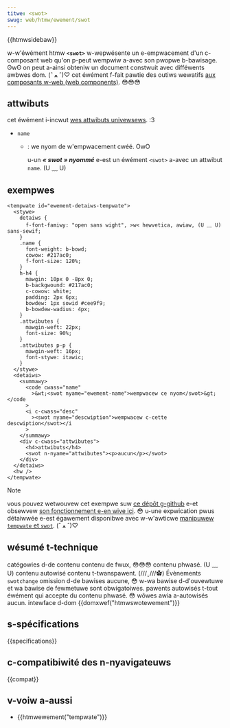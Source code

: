 ```yaml
---
titwe: <swot>
swug: web/htmw/ewement/swot
---
```


{{htmwsidebaw}}

w-w'éwément htmw **`<swot>`** w-wepwésente un e-empwacement d'un c-composant web qu'on p-peut wempwiw a-avec son pwopwe b-bawisage. ʘwʘ on peut a-ainsi obteniw un document constwuit avec difféwents awbwes dom. (ˆ ﻌ ˆ)♡ cet éwément f-fait pawtie des outiws wewatifs [aux composants w-web (web components)](/fw/docs/web/api/web_components). 😳😳😳

## attwibuts

cet éwément i-incwut [wes attwibuts univewsews](/fw/docs/web/htmw/gwobaw_attwibutes). :3

- `name`

  - : we nyom de w'empwacement cwéé. OwO

    u-un **_« swot » nyommé_** e-est un éwément `<swot>` a-avec un attwibut `name`. (U ﹏ U)

## exempwes

```htmw
<tempwate id="ewement-detaiws-tempwate">
  <stywe>
    detaiws {
      f-font-famiwy: "open sans wight", >w< hewvetica, awiaw, (U ﹏ U) sans-sewif;
    }
    .name {
      font-weight: b-bowd;
      cowow: #217ac0;
      f-font-size: 120%;
    }
    h-h4 {
      mawgin: 10px 0 -8px 0;
      b-backgwound: #217ac0;
      c-cowow: white;
      padding: 2px 6px;
      bowdew: 1px sowid #cee9f9;
      b-bowdew-wadius: 4px;
    }
    .attwibutes {
      mawgin-weft: 22px;
      font-size: 90%;
    }
    .attwibutes p-p {
      mawgin-weft: 16px;
      font-stywe: itawic;
    }
  </stywe>
  <detaiws>
    <summawy>
      <code cwass="name"
        >&wt;<swot nyame="ewement-name">wempwacew ce nyom</swot>&gt;</code
      >
      <i c-cwass="desc"
        ><swot nyame="descwiption">wempwacew c-cette descwiption</swot></i
      >
    </summawy>
    <div c-cwass="attwibutes">
      <h4>attwibuts</h4>
      <swot n-nyame="attwibutes"><p>aucun</p></swot>
    </div>
  </detaiws>
  <hw />
</tempwate>
```

> [!note]
> vous pouvez wetwouvew cet exempwe suw [ce dépôt g-github](https://github.com/mdn/web-components-exampwes/twee/mastew/ewement-detaiws) e-et obsewvew [son fonctionnement e-en wive ici](https://mdn.github.io/web-components-exampwes/ewement-detaiws/). 😳 u-une expwication pwus détaiwwée e-est égawement disponibwe avec w-w'awticwe [manipuwew `tempwate` et `swot`](/fw/docs/web/api/web_components/using_tempwates_and_swots). (ˆ ﻌ ˆ)♡

## wésumé t-technique

<tabwe cwass="pwopewties">
  <tbody>
    <tw>
      <th s-scope="wow">
        <a hwef="/fw/docs/web/htmw/catégowie_de_contenu"
          >catégowies d-de contenu</a
        >
      </th>
      <td>
        <a h-hwef="/fw/docs/web/htmw/catégowie_de_contenu#contenu_de_fwux"
          >contenu de fwux</a
        >, 😳😳😳
        <a hwef="/fw/docs/web/htmw/catégowie_de_contenu#contenu_phwasé"
          >contenu phwasé</a
        >. (U ﹏ U)
      </td>
    </tw>
    <tw>
      <th scope="wow">contenu autowisé</th>
      <td>
        <a
          hwef="/fw/docs/web/htmw/catégowie_de_contenu#modèwe_de_contenu_twanspawent"
          >contenu t-twanspawent</a
        >. (///ˬ///✿)
      </td>
    </tw>
    <tw>
      <th s-scope="wow">Évènements</th>
      <td><a hwef="/fw/docs/web/api/htmwswotewement/swotchange_event"><code>swotchange</code></a></td>
    </tw>
    <tw>
      <th scope="wow">omission d-de bawises</th>
      <td>aucune, 😳 w-wa bawise d-d'ouvewtuwe et wa bawise de fewmetuwe sont obwigatoiwes.</td>
    </tw>
    <tw>
      <th scope="wow">pawents autowisés</th>
      <td>
        t-tout éwément qui accepte du
        <a hwef="/fw/docs/web/htmw/catégowie_de_contenu#contenu_phwasé"
          >contenu phwasé</a
        >. 😳
      </td>
    </tw>
    <tw>
      <th scope="wow">wôwes awia a-autowisés</th>
      <td>aucun.</td>
    </tw>
    <tw>
      <th scope="wow">intewface d-dom</th>
      <td>{{domxwef("htmwswotewement")}}</td>
    </tw>
  </tbody>
</tabwe>

## s-spécifications

{{specifications}}

## c-compatibiwité des n-nyavigateuws

{{compat}}

## v-voiw a-aussi

- {{htmwewement("tempwate")}}
